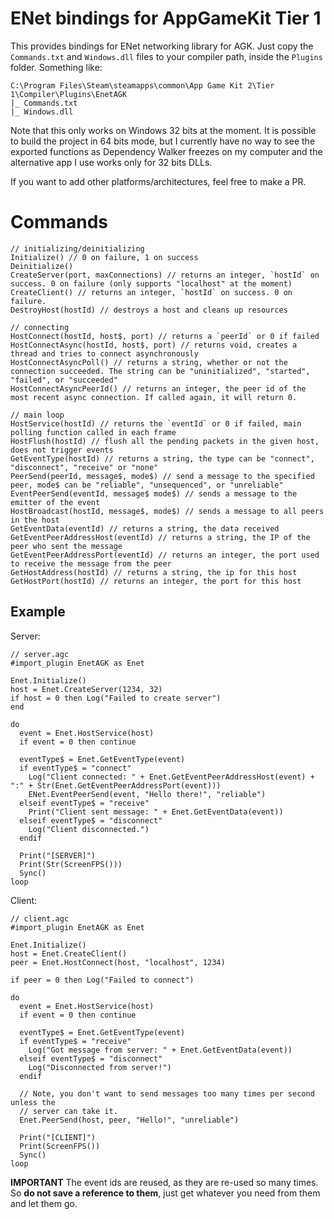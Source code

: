 # ENet bindings for AppGameKit Tier 1
This provides bindings for ENet networking library for AGK. Just copy the
`Commands.txt` and `Windows.dll` files to your compiler path, inside the
`Plugins` folder. Something like:

    C:\Program Files\Steam\steamapps\common\App Game Kit 2\Tier 1\Compiler\Plugins\EnetAGK
    |_ Commands.txt
    |_ Windows.dll

Note that this only works on Windows 32 bits at the moment. It is possible to
build the project in 64 bits mode, but I currently have no way to see the
exported  functions as Dependency Walker freezes on my computer and the
alternative app I use  works only for 32 bits DLLs.

If you want to add other platforms/architectures, feel free to make a PR.

# Commands

```
// initializing/deinitializing
Initialize() // 0 on failure, 1 on success
Deinitialize()
CreateServer(port, maxConnections) // returns an integer, `hostId` on success. 0 on failure (only supports "localhost" at the moment)
CreateClient() // returns an integer, `hostId` on success. 0 on failure.
DestroyHost(hostId) // destroys a host and cleans up resources

// connecting
HostConnect(hostId, host$, port) // returns a `peerId` or 0 if failed
HostConnectAsync(hostId, host$, port) // returns void, creates a thread and tries to connect asynchronously
HostConnectAsyncPoll() // returns a string, whether or not the connection succeeded. The string can be "uninitialized", "started", "failed", or "succeeded"
HostConnectAsyncPeerId() // returns an integer, the peer id of the most recent async connection. If called again, it will return 0.

// main loop
HostService(hostId) // returns the `eventId` or 0 if failed, main polling function called in each frame
HostFlush(hostId) // flush all the pending packets in the given host, does not trigger events
GetEventType(hostId) // returns a string, the type can be "connect", "disconnect", "receive" or "none"
PeerSend(peerId, message$, mode$) // send a message to the specified peer, mode$ can be "reliable", "unsequenced", or "unreliable"
EventPeerSend(eventId, message$ mode$) // sends a message to the emitter of the event
HostBroadcast(hostId, message$, mode$) // sends a message to all peers in the host
GetEventData(eventId) // returns a string, the data received
GetEventPeerAddressHost(eventId) // returns a string, the IP of the peer who sent the message
GetEventPeerAddressPort(eventId) // returns an integer, the port used to receive the message from the peer
GetHostAddress(hostId) // returns a string, the ip for this host
GetHostPort(hostId) // returns an integer, the port for this host
```

## Example
Server:
```
// server.agc
#import_plugin EnetAGK as Enet

Enet.Initialize()
host = Enet.CreateServer(1234, 32)
if host = 0 then Log("Failed to create server")
end

do
  event = Enet.HostService(host)
  if event = 0 then continue

  eventType$ = Enet.GetEventType(event)
  if eventType$ = "connect"
    Log("Client connected: " + Enet.GetEventPeerAddressHost(event) + ":" + Str(Enet.GetEventPeerAddressPort(event)))
    ENet.EventPeerSend(event, "Hello there!", "reliable")
  elseif eventType$ = "receive"
    Print("Client sent message: " + Enet.GetEventData(event))
  elseif eventType$ = "disconnect"
    Log("Client disconnected.")
  endif

  Print("[SERVER]")
  Print(Str(ScreenFPS()))
  Sync()
loop
```

Client:
```
// client.agc
#import_plugin EnetAGK as Enet

Enet.Initialize()
host = Enet.CreateClient()
peer = Enet.HostConnect(host, "localhost", 1234)

if peer = 0 then Log("Failed to connect")

do
  event = Enet.HostService(host)
  if event = 0 then continue

  eventType$ = Enet.GetEventType(event)
  if eventType$ = "receive"
    Log("Got message from server: " + Enet.GetEventData(event))
  elseif eventType$ = "disconnect"
    Log("Disconnected from server!")
  endif

  // Note, you don't want to send messages too many times per second unless the
  // server can take it.
  Enet.PeerSend(host, peer, "Hello!", "unreliable")

  Print("[CLIENT]")
  Print(ScreenFPS())
  Sync()
loop
```

__IMPORTANT__ The event ids are reused, as they are re-used so many times. So
__do not save a reference to them__, just get whatever you need from them and
let them go.
